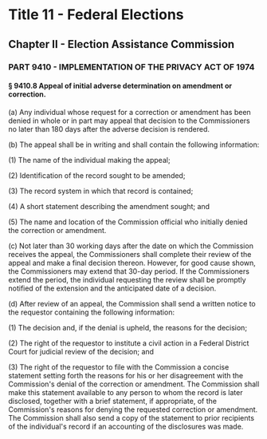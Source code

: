 
# Title 11 - Federal Elections
## Chapter II - Election Assistance Commission
### PART 9410 - IMPLEMENTATION OF THE PRIVACY ACT OF 1974
#### § 9410.8 Appeal of initial adverse determination on amendment or correction.

(a) Any individual whose request for a correction or amendment has been denied in whole or in part may appeal that decision to the Commissioners no later than 180 days after the adverse decision is rendered.

(b) The appeal shall be in writing and shall contain the following information:

(1) The name of the individual making the appeal;

(2) Identification of the record sought to be amended;

(3) The record system in which that record is contained;

(4) A short statement describing the amendment sought; and

(5) The name and location of the Commission official who initially denied the correction or amendment.

(c) Not later than 30 working days after the date on which the Commission receives the appeal, the Commissioners shall complete their review of the appeal and make a final decision thereon. However, for good cause shown, the Commissioners may extend that 30-day period. If the Commissioners extend the period, the individual requesting the review shall be promptly notified of the extension and the anticipated date of a decision.

(d) After review of an appeal, the Commission shall send a written notice to the requestor containing the following information:

(1) The decision and, if the denial is upheld, the reasons for the decision;

(2) The right of the requestor to institute a civil action in a Federal District Court for judicial review of the decision; and

(3) The right of the requestor to file with the Commission a concise statement setting forth the reasons for his or her disagreement with the Commission's denial of the correction or amendment. The Commission shall make this statement available to any person to whom the record is later disclosed, together with a brief statement, if appropriate, of the Commission's reasons for denying the requested correction or amendment. The Commission shall also send a copy of the statement to prior recipients of the individual's record if an accounting of the disclosures was made.

